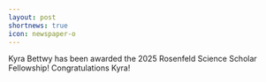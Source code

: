 ```yaml
---
layout: post
shortnews: true
icon: newspaper-o
---
```


Kyra Bettwy has been awarded the 2025 Rosenfeld Science Scholar Fellowship! Congratulations Kyra! 